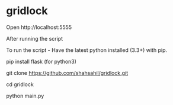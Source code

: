 # gridlock
Open http://localhost:5555


After running the script

To run the script - 
  Have the latest python installed (3.3+) with pip.
  
  pip install flask (for python3)
  
  git clone https://github.com/shahsahil/gridlock.git
  
  cd gridlock
  
  python main.py 
